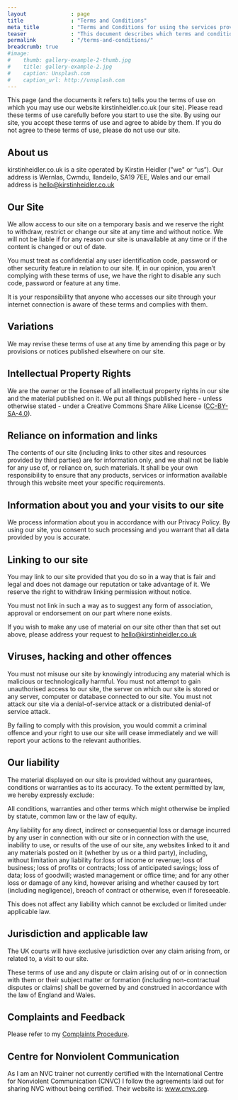 ```yaml
---
layout              : page
title               : "Terms and Conditions"
meta_title          : "Terms and Conditions for using the services provided"
teaser              : "This document describes which terms and conditions apply for using the services offered by Kirstin Heidler."
permalink           : "/terms-and-conditions/"
breadcrumb: true
#image:
#    thumb: gallery-example-2-thumb.jpg
#    title: gallery-example-2.jpg
#    caption: Unsplash.com
#    caption_url: http://unsplash.com
---
```


 This page (and the documents it refers to) tells you the terms of use on which you may use our website kirstinheidler.co.uk (our site). Please read these terms of use carefully before you start to use the site. By using our site, you accept these terms of use and agree to abide by them. If you do not agree to these terms of use, please do not use our site.

## About us

kirstinheidler.co.uk is a site operated by Kirstin Heidler ("we" or “us”). Our address is Wernlas, Cwmdu, llandeilo, SA19 7EE, Wales and our email address is hello@kirstinheidler.co.uk

## Our Site

We allow access to our site on a temporary basis and we reserve the right to withdraw, restrict or change our site at any time and without notice. We will not be liable if for any reason our site is unavailable at any time or if the content is changed or out of date.

You must treat as confidential any user identification code, password or other security feature in relation to our site. If, in our opinion, you aren’t complying with these terms of use, we have the right to disable any such code, password or feature at any time.

It is your responsibility that anyone who accesses our site through your internet connection is aware of these terms and complies with them.

## Variations

We may revise these terms of use at any time by amending this page or by provisions or notices published elsewhere on our site.

## Intellectual Property Rights

We are the owner or the licensee of all intellectual property rights in our site and the material published on it. We put all things published here - unless otherwise stated - under a Creative Commons Share Alike License ([CC-BY-SA-4.0](https://creativecommons.org/licenses/by-sa/4.0/)).


## Reliance on information and links

The contents of our site (including links to other sites and resources provided by third parties) are for information only, and we shall not be liable for any use of, or reliance on, such materials. It shall be your own responsibility to ensure that any products, services or information available through this website meet your specific requirements.

## Information about you and your visits to our site
We process information about you in accordance with our Privacy Policy. By using our site, you consent to such processing and you warrant that all data provided by you is accurate.

## Linking to our site

You may link to our site provided that you do so in a way that is fair and legal and does not damage our reputation or take advantage of it. We reserve the right to withdraw linking permission without notice.

You must not link in such a way as to suggest any form of association, approval or endorsement on our part where none exists.

If you wish to make any use of material on our site other than that set out above, please address your request to hello@kirstinheidler.co.uk

## Viruses, hacking and other offences

You must not misuse our site by knowingly introducing any material which is malicious or technologically harmful. You must not attempt to gain unauthorised access to our site, the server on which our site is stored or any server, computer or database connected to our site. You must not attack our site via a denial-of-service attack or a distributed denial-of service attack.

By failing to comply with this provision, you would commit a criminal offence and your right to use our site will cease immediately and we will report your actions to the relevant authorities.

## Our liability

The material displayed on our site is provided without any guarantees, conditions or warranties as to its accuracy. To the extent permitted by law, we hereby expressly exclude:

All conditions, warranties and other terms which might otherwise be implied by statute, common law or the law of equity.

Any liability for any direct, indirect or consequential loss or damage incurred by any user in connection with our site or in connection with the use, inability to use, or results of the use of our site, any websites linked to it and any materials posted on it (whether by us or a third party), including, without limitation any liability for:loss of income or revenue; loss of business; loss of profits or contracts; loss of anticipated savings; loss of data; loss of goodwill; wasted management or office time; and for any other loss or damage of any kind, however arising and whether caused by tort (including negligence), breach of contract or otherwise, even if foreseeable.

This does not affect any liability which cannot be excluded or limited under applicable law.

## Jurisdiction and applicable law 

The UK courts will have exclusive jurisdiction over any claim arising from, or related to, a visit to our site.

These terms of use and any dispute or claim arising out of or in connection with them or their subject matter or formation (including non-contractual disputes or claims) shall be governed by and construed in accordance with the law of England and Wales.

## Complaints and Feedback
Please refer to my [Complaints Procedure](/complaints-procedure/).

## Centre for Nonviolent Communication 

As I am an NVC trainer not currently certified with the International Centre for Nonviolent Communication (CNVC) I follow the agreements laid out for sharing NVC without being certified. Their website is: www.cnvc.org. 
